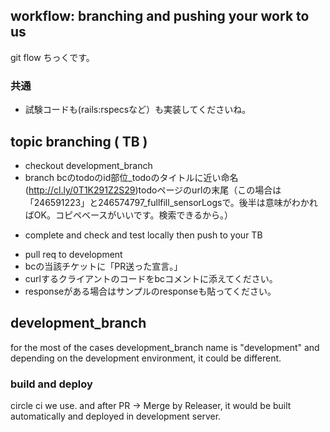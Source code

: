 ## workflow: branching and pushing your work to us

git flow ちっくです。

### 共通
+ 試験コードも(rails:rspecsなど）も実装してくださいね。

## topic branching ( TB ) 

+ checkout development_branch
+ branch bcのtodoのid部位_todoのタイトルに近い命名
(http://cl.ly/0T1K291Z2S29)todoページのurlの末尾（この場合は「246591223」と246574797_fullfill_sensorLogsで。後半は意味がわかればOK。コピペベースがいいです。検索できるから。）
* complete and check and test locally then push to your TB
+ pull req to development 
+ bcの当該チケットに「PR送った宣言。」
+ curlするクライアントのコードをbcコメントに添えてください。
+ responseがある場合はサンプルのresponseも貼ってください。

## development_branch
for the most of the cases development_branch name is "development" and depending on the development environment, it could be different. 

### build and deploy 
circle ci we use. and after PR -> Merge by Releaser, it would be built automatically and deployed in development server.




